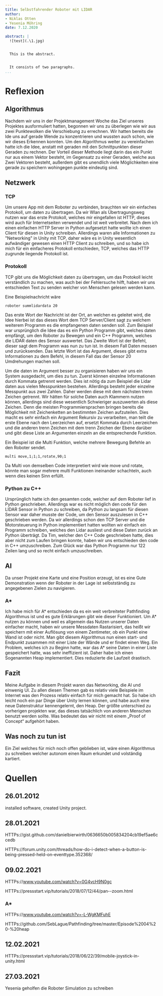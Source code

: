```yaml
---
title: Selbstfahrender Roboter mit LIDAR
author:
- Niklas Otten
- Yesenia Möhring
date: 7.12.2020

abstract: |
  ![test](.\1.jpg)


  This is the abstract.


  It consists of two paragraphs.
...
```


# Reflexion

## Algorithmus
Nachdem wir uns in der Projektmanagement Woche das Ziel unseres Projektes ausformuliert hatten,
begonnen wir uns zu überlegen wie wir aus zwei Punktewolken die Verschiebung zu errechnen.
Wir hatten bereits die Ide uns auf gerade Wende zu konzentrieren und wussten auch schon,
wie wir dieses Erkennen konnten.
Um den Algorithmus weiter zu vereinfachen hatte ich die Idee,
anstatt mit geraden mit den Schnittpunkten dieser Geraden zu rechnen.
Der Vorteil dieser Methode liegt darin das ein Punkt nur aus einem Vektor besteht,
im Gegensatz zu einer Geraden, welche aus Zwei Vektoren besteht,
außerdem gibt es unendlich viele Möglichkeiten eine gerade zu speichern wohingegen punkte eindeutig sind.

## Netzwerk
### TCP
Um unsere App mit dem Roboter zu verbinden, brauchten wir ein einfaches Protokoll, um daten zu übertragen.
Da wir Wlan als Übertragungsweg nutzen war das erste Protokoll, welches mir eingefallen ist HTTP,
dieses wird auch für Internetseiten verwendet und ist weit verbreitet.
Nach dem ich einen einfachen HTTP Server in Python aufgesetzt hatte wollte ich einen Client für diesen in Unity schreiben.
Allerdings waren alle Informationen zu "Networking" in Unity mit TCP,
daher wäre es in Unity wesentlich aufwändiger gewesen einen HTTP Client zu schreiben,
und so habe ich mich für ein einfacheres Protokoll entschieden, TCP,
welches das HTTP zugrunde liegende Protokoll ist.

### Protokoll
TCP gibt uns die Möglichkeit daten zu übertragen, um das Protokoll leicht verständlich zu machen,
was auch bei der Fehlersuche hilft, haben wir uns entschieden Text zu senden welcher von Menschen gelesen werden kann.

Eine Beispielnachricht wäre
```
roboter summlidardata 20
```
Das erste Wort der Nachricht ist der Ort, an welchen es geleitet wird,
die Idee hierbei ist das dieses Wort dem TCP Server/Client sagt zu welchem weiterem Programm es die empfangenen daten senden soll.
Zum Beispiel war ursprünglich die Idee das es ein Python Programm gibt, welches daten empfängt,
um den Roboter zu Bewegen und ein C++ Programm, welches die LIDAR daten des Sensor auswertet.
Das Zweite Wort ist der Befehl, dieser sagt dem Programm was nun zu tun ist.
In diesem Fall Daten messen und zurücksenden.
Das letzte Wort ist das Argument, dieses gibt extra Informationen zu dem Befehl,
in diesem Fall das der Sensor 20 Umdrehungen machen soll.

Um die daten im Argument besser zu organisieren haben wir uns ein System ausgedacht, um dies zu tun.
Zuerst können einzelne Informationen durch Kommata getrennt werden.
Dies ist nötig da zum Beispiel die Lidar daten aus vielen Messpunkten bestehen.
Allerdings besteht jeder einzelne Messpunkt aus zwei Zahlen.
Daher werden diese mit dem nächsten trenn Zeichen getrennt.
Wir hätten für solche Daten auch Klammern nutzen können,
allerdings sind diese wesentlich Schwieriger auszuwerten als diese Zeichen.
Denn die meisten Programmiersprachen bringen bereits die Möglichkeit mit Zeichenketten an bestimmten Zeichen aufzuteilen.
Dies macht es sehr einfach ein Argument Rekursiv zu verarbeiten,
man teilt die erste Ebene nach den Leerzeichen auf,
ersetzt Kommata durch Leerzeichen und die anderen trenn Zeichen mit dem trenn Zeichen der Ebene darüber
und gibt diese Liste an Argumenten einzeln an die entsprechende Funktion.

Ein Beispiel ist die Multi Funktion, welche mehrere Bewegung Befehle an den Roboter sendet.
```
multi move,1;1;1,rotate,90;1
```
Da Multi von demselben Code interpretiert wird wie move und rotate,
könnte man sogar mehrere multi Funktionen ineinander schachteln,
auch wenn dies keinen Sinn erfüllt.
### Python zu C++
Ursprünglich hatte ich den gesamten code, welcher auf dem Roboter lief in Python geschrieben.
Allerdings war es nicht möglich den code für den LIDAR Sensor in Python zu schreiben,
da Python zu langsam für diesen Sensor war daher musste der Code,
um den Sensor auszulesen in C++ geschrieben werden.
Da wir allerdings schon den TCP Server und die Motorsteuerung in Python implementiert hatten wollten wir einfach ein Programm schreiben,
welches den Lidar ausliest und diese Daten zurück an Python überträgt.
Da Tim, welcher den C++ Code geschrieben hatte, dies aber nicht zum Laufen bringen konnte,
haben wir uns entschieden den code in C++ umzuschreiben.
Zum Glück war das Python Programm nur 122 Zeilen lang und so recht einfach umzuschreiben.

## AI
Da unser Projekt eine Karte und eine Position erzeugt,
ist es eine Gute Demonstration wenn der Roboter in der Lage ist selbstständig zu angegebenen Zielen zu navigieren.
### A*
Ich habe mich für A* entschieden da es ein weit verbreiteter Pathfinding Algorithmus ist
und es gute Erklärungen gibt wie dieser Funktioniert.
Um A* nutzen zu können und weil es allgemein das Nutzen unserer Daten einfacher macht,
haben wir unsere Messdaten Rastarisiert,
das heißt wir speichern mit einer Auflösung von einem Zentimeter,
ob ein Punkt eine Wand ist oder nicht.
Man gibt diesem Algorithmus nun einen start- und Endpunkt zusammen mit einer Liste der Wände und er findet einen Weg.
Ein Problem, welches ich zu Beginn hatte, war das A* seine Daten in einer Liste gespeichert hatte,
was sehr ineffizient ist.
Daher habe ich einen Sogenannten Heap implementiert.
Dies reduzierte die Laufzeit drastisch.

## Fazit
Meine Aufgabe in diesem Projekt waren das Networking, die AI und einwenig UI.
Zu allen diesen Themen gab es relativ viele Beispiele im Internet was den Prozess relativ einfach für mich gemacht hat.
So habe ich leicht noch ein par Dinge über Unity lernen können,
und habe auch eine neue Datenstruktur kennengelernt, den Heap.
Der größte unterschied zu vorherigen projekten war,
das dieses tatsächlich von anderen Menschen benutzt werden sollte.
Was bedeutet das wir nicht mit einem „Proof of Concept“ aufgehört haben.

## Was noch zu tun ist
Ein Ziel welches für mich noch offen geblieben ist, wäre einen Algorithmus zu schreiben welcher autonom einen Raum erkundet und volständig kartiert.

# Quellen

## 26.01.2012
installed software, created Unity project.

## 28.01.2021
HTTPs://gist.github.com/danielbierwirth/0636650b005834204cb19ef5ae6ccedb

HTTPs://forum.unity.com/threads/how-do-i-detect-when-a-button-is-being-pressed-held-on-eventtype.352368/

## 09.02.2021
HTTPs://www.youtube.com/watch?v=0G4vcH9N0gc

HTTPs://pressstart.vip/tutorials/2018/07/12/44/pan--zoom.html

### A*
HTTPs://www.youtube.com/watch?v=-L-WgKMFuhE

HTTPs://github.com/SebLague/Pathfinding/tree/master/Episode%2004%20-%20heap

## 12.02.2021
HTTPs://pressstart.vip/tutorials/2018/06/22/39/mobile-joystick-in-unity.html

## 27.03.2021
Yesenia geholfen die Roboter Simulation zu schreiben
